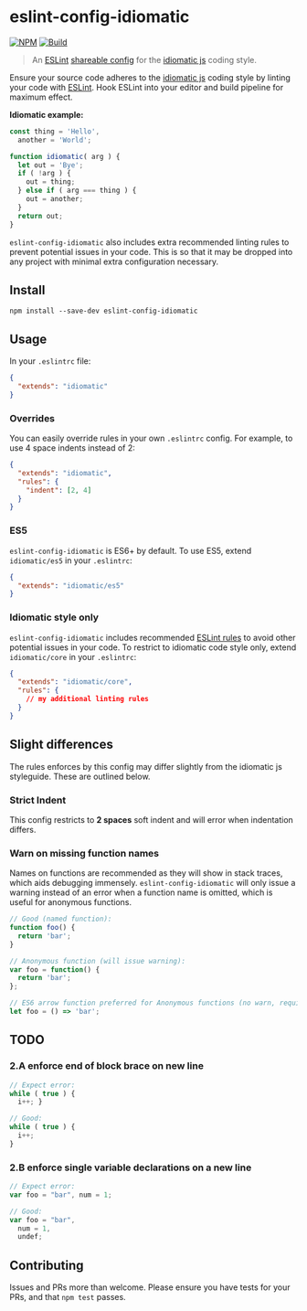 # eslint-config-idiomatic
[![NPM](https://img.shields.io/npm/v/eslint-config-idiomatic.svg)](https://www.npmjs.com/package/eslint-config-idiomatic)
[![Build](https://img.shields.io/travis/jamespamplin/eslint-config-idiomatic.svg)](https://travis-ci.org/jamespamplin/eslint-config-idiomatic)

> An [ESLint][] [shareable config] for the [idiomatic js] coding style.

Ensure your source code adheres to the [idiomatic js] coding style by linting
your code with [ESLint]. Hook ESLint into your editor and build pipeline for
maximum effect.

**Idiomatic example:**
```js
const thing = 'Hello',
  another = 'World';

function idiomatic( arg ) {
  let out = 'Bye';
  if ( !arg ) {
    out = thing;
  } else if ( arg === thing ) {
    out = another;
  }
  return out;
}
```

`eslint-config-idiomatic` also includes extra recommended linting rules to
prevent potential issues in your code. This is so that it may be dropped into
any project with minimal extra configuration necessary.

## Install
```
npm install --save-dev eslint-config-idiomatic
```

## Usage
In your `.eslintrc` file:
```json
{
  "extends": "idiomatic"
}
```

### Overrides
You can easily override rules in your own `.eslintrc` config. For example, to
use 4 space indents instead of 2:
```json
{
  "extends": "idiomatic",
  "rules": {
    "indent": [2, 4]
  }
}
```

### ES5
`eslint-config-idiomatic` is ES6+ by default. To use ES5, extend `idiomatic/es5`
in your `.eslintrc`:
```json
{
  "extends": "idiomatic/es5"
}
```

### Idiomatic style only
`eslint-config-idiomatic` includes recommended [ESLint rules] to avoid other
potential issues in your code. To restrict to idiomatic code style only, extend
`idiomatic/core` in your `.eslintrc`:
```json
{
  "extends": "idiomatic/core",
  "rules": {
    // my additional linting rules
  }
}
```

## Slight differences
The rules enforces by this config may differ slightly from the idiomatic js
styleguide. These are outlined below.

### Strict Indent
This config restricts to **2 spaces** soft indent and will error when
indentation differs.

### Warn on missing function names
Names on functions are recommended as they will show in stack traces, which aids
debugging immensely. `eslint-config-idiomatic` will only issue a warning
instead of an error when a function name is omitted, which is useful for
anonymous functions.

```js
// Good (named function):
function foo() {
  return 'bar';
}

// Anonymous function (will issue warning):
var foo = function() {
  return 'bar';
};

// ES6 arrow function preferred for Anonymous functions (no warn, requires ES6+):
let foo = () => 'bar';
```

## TODO

### 2.A enforce end of block brace on new line

```js
// Expect error:
while ( true ) {
  i++; }

// Good:
while ( true ) {
  i++;
}
```

### 2.B enforce single variable declarations on a new line

```js
// Expect error:
var foo = "bar", num = 1;

// Good:
var foo = "bar",
  num = 1,
  undef;
```

## Contributing
Issues and PRs more than welcome. Please ensure you have tests for your PRs, and
that `npm test` passes.

[ESLint]: http://eslint.org/
[ESLint rules]: http://eslint.org/docs/rules/
[shareable config]: http://eslint.org/docs/developer-guide/shareable-configs.html
[idiomatic js]: https://github.com/rwaldron/idiomatic.js
